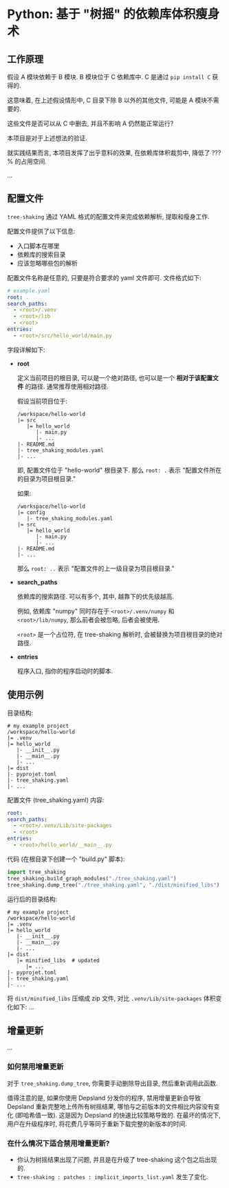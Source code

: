 # Python: 基于 "树摇" 的依赖库体积瘦身术

## 工作原理

假设 A 模块依赖于 B 模块. B 模块位于 C 依赖库中. C 是通过 `pip install C` 获得的.

这意味着, 在上述假设情形中, C 目录下除 B 以外的其他文件, 可能是 A 模块不需要的.

这些文件是否可以从 C 中删去, 并且不影响 A 仍然能正常运行?

本项目是对于上述想法的验证.

就实践结果而言, 本项目发挥了出乎意料的效果, 在依赖库体积裁剪中, 降低了 ???% 的占用空间.

...

## 配置文件

`tree-shaking` 通过 YAML 格式的配置文件来完成依赖解析, 提取和瘦身工作.

配置文件提供了以下信息:

- 入口脚本在哪里
- 依赖库的搜索目录
- 应该忽略哪些包的解析

配置文件名称是任意的, 只要是符合要求的 yaml 文件即可. 文件格式如下:

```yaml
# example.yaml
root: .
search_paths:
  - <root>/.venv
  - <root>/lib
  - <root>
entries:
  - <root>/src/hello_world/main.py
```

字段详解如下:

- **root**

  定义当前项目的根目录, 可以是一个绝对路径, 也可以是一个 **相对于该配置文件** 的路径. 通常推荐使用相对路径.

  假设当前项目位于:

  ```
  /workspace/hello-world
  |= src
     |= hello_world
        |- main.py
        |- ...
  |- README.md
  |- tree_shaking_modules.yaml
  |- ...
  ```

  即, 配置文件位于 "hello-world" 根目录下. 那么 `root: .` 表示 "配置文件所在的目录为项目根目录."

  如果:

  ```
  /workspace/hello-world
  |= config
     |- tree_shaking_modules.yaml
  |= src
     |= hello_world
        |- main.py
        |- ...
  |- README.md
  |- ...
  ```

  那么 `root: ..` 表示 "配置文件的上一级目录为项目根目录."

- **search_paths**

  依赖库的搜索路径. 可以有多个, 其中, 越靠下的优先级越高.

  例如, 依赖库 "numpy" 同时存在于 `<root>/.venv/numpy` 和 `<root>/lib/numpy`, 那么前者会被忽略, 后者会被使用.

  `<root>` 是一个占位符, 在 tree-shaking 解析时, 会被替换为项目根目录的绝对路径.

- **entries**

  程序入口, 指你的程序启动时的脚本.

## 使用示例

目录结构:

```
# my example project
/workspace/hello-world
|= .venv
|= hello_world
   |- __init__.py
   |- __main__.py
   |- ...
|= dist
|- pyprojet.toml
|- tree_shaking.yaml
|- ...
```

配置文件 (tree_shaking.yaml) 内容:

```yaml
root: .
search_paths:
  - <root>/.venv/Lib/site-packages
  - <root>
entries:
  - <root>/hello_world/__main__.py
```

代码 (在根目录下创建一个 "build.py" 脚本):

```python
import tree_shaking
tree_shaking.build_graph_modules("./tree_shaking.yaml")
tree_shaking.dump_tree("./tree_shaking.yaml", "./dist/minified_libs")
```

运行后的目录结构:

```
# my example project
/workspace/hello-world
|= .venv
|= hello_world
   |- __init__.py
   |- __main__.py
   |- ...
|= dist
   |= minified_libs  # updated
      |= ...
|- pyprojet.toml
|- tree_shaking.yaml
|- ...
```

将 `dist/minified_libs` 压缩成 zip 文件, 对比 `.venv/Lib/site-packages` 体积变化如下: ...

## 增量更新

...

### 如何禁用增量更新

对于 `tree_shaking.dump_tree`, 你需要手动删除导出目录, 然后重新调用此函数.

值得注意的是, 如果你使用 Depsland 分发你的程序, 禁用增量更新会导致 Depsland 重新完整地上传所有树摇结果, 哪怕与之前版本的文件相比内容没有变化 (即哈希值一致). 这是因为 Depsland 的快速比较策略导致的. 在最坏的情况下, 用户在升级程序时, 将花费几乎等同于重新下载完整的新版本的时间.

### 在什么情况下适合禁用增量更新?

- 你认为树摇结果出现了问题, 并且是在升级了 tree-shaking 这个包之后出现的.
- `tree-shaking : patches : implicit_imports_list.yaml` 发生了变化.

